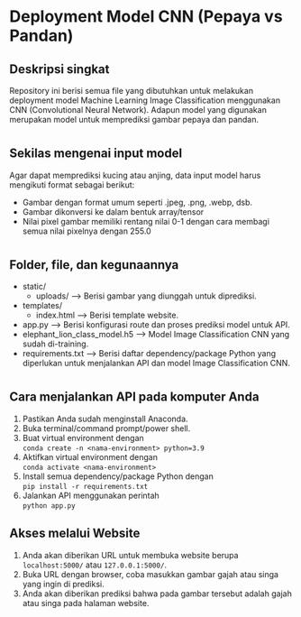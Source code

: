 # Deployment Model CNN (Pepaya vs Pandan)

## Deskripsi singkat

Repository ini berisi semua file yang dibutuhkan untuk melakukan deployment model Machine Learning Image Classification menggunakan CNN (Convolutional Neural Network). Adapun model yang digunakan merupakan model untuk memprediksi gambar pepaya dan pandan.

#

## Sekilas mengenai input model

Agar dapat memprediksi kucing atau anjing, data input model harus mengikuti format sebagai berikut:

-   Gambar dengan format umum seperti .jpeg, .png, .webp, dsb.
-   Gambar dikonversi ke dalam bentuk array/tensor
-   Nilai pixel gambar memiliki rentang nilai 0-1 dengan cara membagi semua nilai pixelnya dengan 255.0

#

## Folder, file, dan kegunaannya

-   static/
    -   uploads/ --> Berisi gambar yang diunggah untuk diprediksi.
-   templates/
    -   index.html --> Berisi template website.
-   app.py --> Berisi konfigurasi route dan proses prediksi model untuk API.
-   elephant_lion_class_model.h5 --> Model Image Classification CNN yang sudah di-training.
-   requirements.txt --> Berisi daftar dependency/package Python yang diperlukan untuk menjalankan API dan model Image Classification CNN.

#

## Cara menjalankan API pada komputer Anda

1. Pastikan Anda sudah menginstall Anaconda.
1. Buka terminal/command prompt/power shell.
1. Buat virtual environment dengan\
   `conda create -n <nama-environment> python=3.9`
1. Aktifkan virtual environment dengan\
   `conda activate <nama-environment>`
1. Install semua dependency/package Python dengan\
   `pip install -r requirements.txt`
1. Jalankan API menggunakan perintah\
   `python app.py`

## Akses melalui Website

1. Anda akan diberikan URL untuk membuka website berupa `localhost:5000/` atau `127.0.0.1:5000/`.
1. Buka URL dengan browser, coba masukkan gambar gajah atau singa yang ingin di prediksi.
1. Anda akan diberikan prediksi bahwa pada gambar tersebut adalah gajah atau singa pada halaman website.
